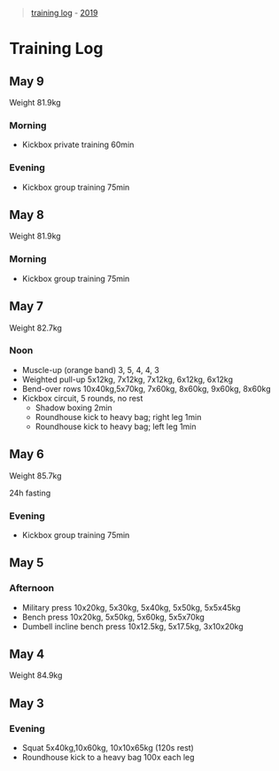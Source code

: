 > [training log](/training-log/) - [2019](/training-log/2019/)

# Training Log

## May 9
Weight 81.9kg

### Morning
- Kickbox private training 60min

### Evening
- Kickbox group training 75min


## May 8
Weight 81.9kg

### Morning
- Kickbox group training 75min


## May 7
Weight 82.7kg

### Noon
- Muscle-up (orange band) 3, 5, 4, 4, 3
- Weighted pull-up 5x12kg, 7x12kg, 7x12kg, 6x12kg, 6x12kg
- Bend-over rows 10x40kg,5x70kg, 7x60kg, 8x60kg, 9x60kg, 8x60kg
- Kickbox circuit, 5 rounds, no rest
  - Shadow boxing 2min
  - Roundhouse kick to heavy bag; right leg 1min
  - Roundhouse kick to heavy bag; left leg 1min

## May 6
Weight 85.7kg

24h fasting

### Evening
- Kickbox group training 75min

## May 5
### Afternoon
- Military press 10x20kg, 5x30kg, 5x40kg, 5x50kg, 5x5x45kg
- Bench press 10x20kg, 5x50kg, 5x60kg, 5x5x70kg
- Dumbell incline bench press 10x12.5kg, 5x17.5kg, 3x10x20kg


## May 4
Weight 84.9kg


## May 3
### Evening
- Squat 5x40kg,10x60kg, 10x10x65kg (120s rest)
- Roundhouse kick to a heavy bag 100x each leg